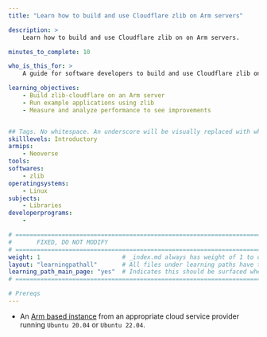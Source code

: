 ```yaml
---
title: "Learn how to build and use Cloudflare zlib on Arm servers" 

description: >
    Learn how to build and use Cloudflare zlib on on Arm servers.

minutes_to_complete: 10

who_is_this_for: >
    A guide for software developers to build and use Cloudflare zlib on Arm servers

learning_objectives:
    - Build zlib-cloudflare on an Arm server
    - Run example applications using zlib
    - Measure and analyze performance to see improvements


## Tags. No whitespace. An underscore will be visually replaced with whitespace.
skilllevels: Introductory
armips:
    - Neoverse
tools:
softwares:
    - zlib
operatingsystems:
    - Linux
subjects:
    - Libraries
developerprograms:
    - 

# ================================================================================
#       FIXED, DO NOT MODIFY
# ================================================================================
weight: 1                       # _index.md always has weight of 1 to order correctly
layout: "learningpathall"       # All files under learning paths have this same wrapper
learning_path_main_page: "yes"  # Indicates this should be surfaced when looking for related content. Only set for _index.md of learning path content.
# ================================================================================

# Prereqs
---
```

- An [Arm based instance](/learning-paths/cloud/providers) from an appropriate cloud service provider running `Ubuntu 20.04` or `Ubuntu 22.04`.


